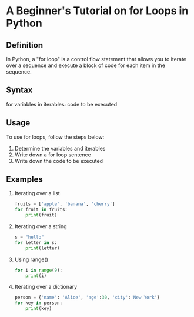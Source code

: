# A Beginner's Tutorial on for Loops in Python

## Definition

In Python, a "for loop" is a control flow statement that allows you to iterate over a sequence and execute a block of code for each item in the sequence.

## Syntax

for variables in iterables:
    code to be executed

## Usage

To use for loops, follow the steps below:

1. Determine the variables and iterables
2. Write down a for loop sentence
3. Write down the code to be executed

## Examples

1. Iterating over a list

    ```python
    fruits = ['apple', 'banana', 'cherry']
    for fruit in fruits:
        print(fruit)
    ```

2. Iterating over a string

    ```python
    s = "hello"
    for letter in s:
        print(letter)
    ```

3. Using range()

    ```python
    for i in range(9):
        print(i)
    ```

4. Iterating over a dictionary

    ```python
    person = {'name': 'Alice', 'age':30, 'city':'New York'}
    for key in person:
        print(key)
    ```

